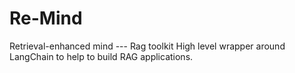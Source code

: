 # Re-Mind

Retrieval-enhanced mind --- Rag toolkit
High level wrapper around LangChain to help to build RAG applications.